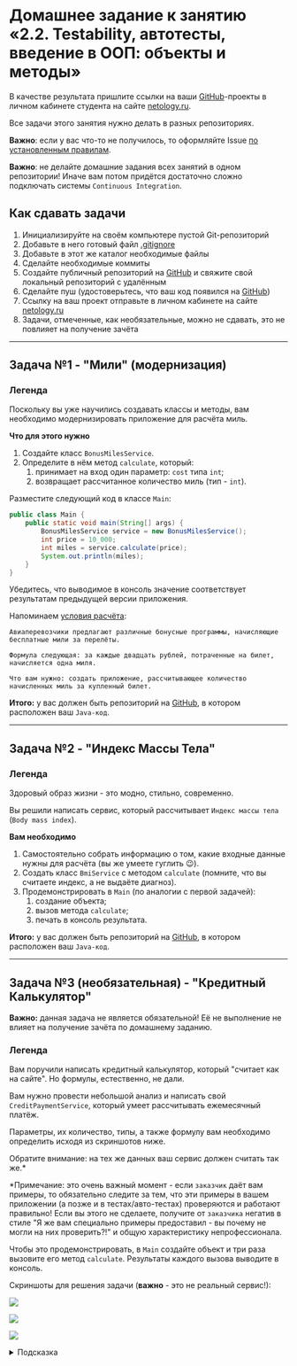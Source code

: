# Домашнее задание к занятию «2.2. Testability, автотесты, введение в ООП: объекты и методы»

В качестве результата пришлите ссылки на ваши [GitHub](https://github.com/)-проекты в личном кабинете студента на сайте [netology.ru](https://netology.ru).

Все задачи этого занятия нужно делать в разных репозиториях.

**Важно**: если у вас что-то не получилось, то оформляйте Issue [по установленным правилам](../report-requirements.md).

**Важно**: не делайте домашние задания всех занятий в одном репозитории! Иначе вам потом придётся достаточно сложно подключать системы `Continuous Integration`.

## Как сдавать задачи

1. Инициализируйте на своём компьютере пустой Git-репозиторий
1. Добавьте в него готовый файл [.gitignore](../.gitignore)
1. Добавьте в этот же каталог необходимые файлы
1. Сделайте необходимые коммиты
1. Создайте публичный репозиторий на [GitHub](https://github.com/new) и свяжите свой локальный репозиторий с удалённым
1. Сделайте пуш (удостоверьтесь, что ваш код появился на [GitHub](https://github.com/))
1. Ссылку на ваш проект отправьте в личном кабинете на сайте [netology.ru](https://netology.ru)
1. Задачи, отмеченные, как необязательные, можно не сдавать, это не повлияет на получение зачёта

---
## Задача №1 - "Мили" (модернизация)

### Легенда

Поскольку вы уже научились создавать классы и методы, вам необходимо модернизировать приложение для расчёта миль.

**Что для этого нужно**
1. Создайте класс `BonusMilesService`.
1. Определите в нём метод `calculate`, который:
    1. принимает на вход один параметр: `cost` типа `int`;
    1. возвращает рассчитанное количество миль (тип - `int`).
    
Разместите следующий код в классе `Main`:

```java
public class Main {
    public static void main(String[] args) {
        BonusMilesService service = new BonusMilesService();
        int price = 10_000;
        int miles = service.calculate(price);
        System.out.println(miles);
    }
}
```

Убедитесь, что выводимое в консоль значение соответствует результатам предыдущей версии приложения.

Напоминаем [условия расчёта](https://github.com/netology-code/javaqa-homeworks/tree/master/data#%D0%BB%D0%B5%D0%B3%D0%B5%D0%BD%D0%B4%D0%B0):

```
Авиаперевозчики предлагают различные бонусные программы, начисляющие бесплатные мили за перелёты.

Формула следующая: за каждые двадцать рублей, потраченные на билет, начисляется одна миля.

Что вам нужно: создать приложение, рассчитывающее количество начисленных миль за купленный билет.
```

**Итого:** у вас должен быть репозиторий на [GitHub](https://github.com/), в котором расположен ваш `Java-код`.

---
## Задача №2 - "Индекс Массы Тела"

### Легенда

Здоровый образ жизни - это модно, стильно, современно.

Вы решили написать сервис, который рассчитывает `Индекс массы тела` (`Body mass index`).

**Вам необходимо**
1. Самостоятельно собрать информацию о том, какие входные данные нужны для расчёта (вы же умеете гуглить 😉).
1. Создать класс `BmiService` с методом `calculate` (помните, что вы считаете индекс, а не выдаёте диагноз).
1. Продемонстрировать в `Main` (по аналогии с первой задачей):
    1. создание объекта;
    1. вызов метода `calculate`;
    1. печать в консоль результата.

**Итого:** у вас должен быть репозиторий на [GitHub](https://github.com/), в котором расположен ваш `Java-код`.

---
## Задача №3 (необязательная) - "Кредитный Калькулятор"

**Важно:** данная задача не является обязательной! Её не выполнение не влияет на получение зачёта по домашнему заданию.

### Легенда

Вам поручили написать кредитный калькулятор, который "считает как на сайте". Но формулы, естественно, не дали.

Вам нужно провести небольшой анализ и написать свой `CreditPaymentService`, который умеет рассчитывать ежемесячный платёж.

Параметры, их количество, типы, а также формулу вам необходимо определить исходя из скриншотов ниже.

Обратите внимание: на тех же данных ваш сервис должен считать так же.*

*Примечание: это очень важный момент - если `заказчик` даёт вам примеры, то обязательно следите за тем, что эти примеры в вашем приложении (а позже и в тестах/авто-тестах) проверяются и работают правильно! Если вы этого не сделаете, получите от `заказчика` негатив в стиле "Я же вам специально примеры предоставил - вы почему не могли на них проверить?!" и общую характеристику непрофессионала.

Чтобы это продемонстрировать, в `Main` создайте объект и три раза вызовите его метод `calculate`. Результаты каждого вызова выводите в консоль.

Скриншоты для решения задачи (**важно** - это не реальный сервис!):

![](pic/one-year.png)

![](pic/two-years.png)

![](pic/three-years.png)


<details>
<summary>Подсказка</summary>
  
Подсказки смотреть нехорошо! 😈
  
Но раз уж вы посмотрели, то вот она подсказка: есть аннуитетные и дифференцированные платежи. Наверное, стоит посмотреть, по каким формулам они считаются.
</details>
